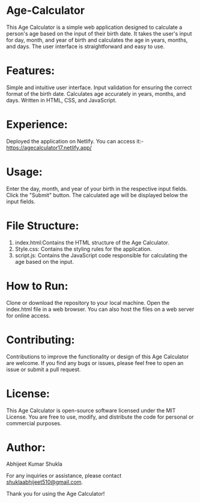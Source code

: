 # Age-Calculator

This Age Calculator is a simple web application designed to calculate a person's age based on the input of their birth date. It takes the user's input for day, month, and year of birth and calculates the age in years, months, and days. The user interface is straightforward and easy to use.

# Features:

Simple and intuitive user interface.
Input validation for ensuring the correct format of the birth date.
Calculates age accurately in years, months, and days.
Written in HTML, CSS, and JavaScript.

# Experience:
  Deployed the application on Netlify. You can access it:-  https://agecalculator17.netlify.app/

# Usage:

Enter the day, month, and year of your birth in the respective input fields.
Click the "Submit" button.
The calculated age will be displayed below the input fields.

 # File Structure:

1) index.html:Contains the HTML structure of the Age Calculator.
2) Style.css: Contains the styling rules for the application.
3) script.js: Contains the JavaScript code responsible for calculating the age based on the input.

          
# How to Run:

Clone or download the repository to your local machine.
Open the index.html file in a web browser.
You can also host the files on a web server for online access.

# Contributing:
Contributions to improve the functionality or design of this Age Calculator are welcome. If you find any bugs or issues, please feel free to open an issue or submit a pull request.

# License:
This Age Calculator is open-source software licensed under the MIT License. You are free to use, modify, and distribute the code for personal or commercial purposes.

# Author:
  Abhijeet Kumar Shukla

For any inquiries or assistance, please contact shuklaabhijeet510@gmail.com.

Thank you for using the Age Calculator!
